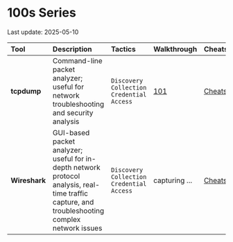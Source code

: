 # 100s Series

Last update: 2025-05-10

| Tool       | Description | Tactics      | Walkthrough     | Cheatsheet |
|:-----------|:------------|:-------------|:----------------|:-----------|
| **tcpdump** | Command-line packet analyzer; useful for network troubleshooting and security analysis | `Discovery` `Collection` `Credential Access` | [101](https://osintteam.blog/tcpdump-101-silently-capturing-your-targets-network-traffic-76b839e64232) | [Cheatsheet](https://github.com/january1073/cheatsheets/blob/main/files/tcpdump.md) |
| **Wireshark** | GUI-based packet analyzer; useful for in-depth network protocol analysis, real-time traffic capture, and troubleshooting complex network issues | `Discovery` `Collection` `Credential Access` | capturing ... | [Cheatsheet](https://github.com/january1073/cheatsheets/blob/main/files/wireshark.md) |
